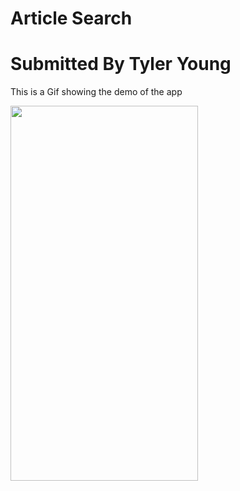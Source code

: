 # Article Search

# Submitted By Tyler Young 

This is a Gif showing the demo of the app

<img src="https://github.com/tyou3031/ArticleSearch/blob/main/demo.gif" width="300" height="600"/>
